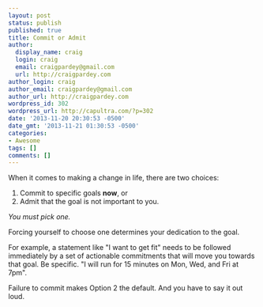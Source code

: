 ```yaml
---
layout: post
status: publish
published: true
title: Commit or Admit
author:
  display_name: craig
  login: craig
  email: craigpardey@gmail.com
  url: http://craigpardey.com
author_login: craig
author_email: craigpardey@gmail.com
author_url: http://craigpardey.com
wordpress_id: 302
wordpress_url: http://capultra.com/?p=302
date: '2013-11-20 20:30:53 -0500'
date_gmt: '2013-11-21 01:30:53 -0500'
categories:
- Awesome
tags: []
comments: []
---
```


When it comes to making a change in life, there are two choices:

  1. Commit to specific goals **now**, or
  2. Admit that the goal is not important to you.
  

_You must pick one._

Forcing yourself to choose one determines your dedication to the goal.

For example, a statement like "I want to get fit" needs to be followed
immediately by a set of actionable commitments that will move you towards that
goal. Be specific. "I will run for 15 minutes on Mon, Wed, and Fri at 7pm".

Failure to commit makes Option 2 the default. And you have to say it out loud.

